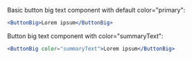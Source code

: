 Basic button big text component with default color="primary":

```jsx
<ButtonBig>Lorem ipsum</ButtonBig>
```

Button big text component with color="summaryText":

```jsx
<ButtonBig color="summaryText">Lorem ipsum</ButtonBig>
```
